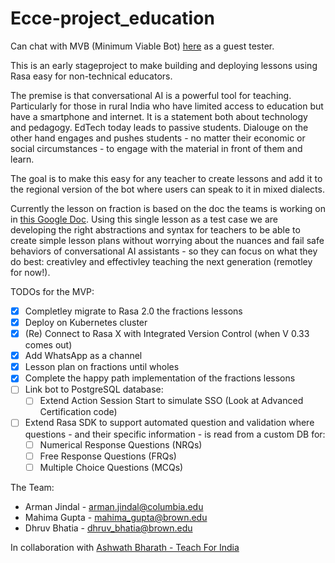 # Ecce-project_education

Can chat with MVB (Minimum Viable Bot) [here](http://35.232.27.88:8000/guest/conversations/production/78a995e30bd74272a9c393738d2af68b) as a guest tester. 


This is an early stageproject to make building and deploying lessons using Rasa easy for non-technical educators. 

The premise is that conversational AI is a powerful tool for teaching. Particularly for those in rural India who have limited access to education but have a smartphone and internet. It is a statement both about technology and pedagogy. EdTech today leads to passive students. Dialouge on the other hand engages and pushes students - no matter their economic or social circumstances - to engage with the material in front of them and learn. 

The goal is to make this easy for any teacher to create lessons and add it to the regional version of the bot where users can speak to it in mixed dialects. 

Currently the lesson on fraction is based on the doc the teams is working on in [this Google Doc](https://docs.google.com/document/d/1LgeUIaqbyBnGFTDRHN3YF5hKgZFWIs5CE3sVX9yHKT0/edit?usp=sharing). Using this single lesson as a test case we are developing the right abstractions and syntax for teachers to be able to create simple lesson plans without worrying about the nuances and fail safe behaviors of conversational AI assistants - so they can focus on what they do best: creativley and effectivley teaching the next generation (remotley for now!). 

TODOs for the MVP:
- [x] Completley migrate to Rasa 2.0 the fractions lessons
- [x] Deploy on Kubernetes cluster 
- [x] (Re) Connect to Rasa X with Integrated Version Control (when V 0.33 comes out) 
- [x] Add WhatsApp as a channel 
- [x] Lesson plan on fractions until wholes 
- [x] Complete the happy path implementation of the fractions lessons
- [ ] Link bot to PostgreSQL database:	
	- [ ] Extend Action Session Start to simulate SSO (Look at Advanced Certification code)
- [ ] Extend Rasa SDK to support automated question and validation where questions - and their specific information - is read from a custom DB for:
	- [ ] Numerical Response Questions (NRQs)
	- [ ] Free Response Questions (FRQs)
	- [ ] Multiple Choice Questions (MCQs)

The Team:
- Arman Jindal - arman.jindal@columbia.edu 
- Mahima Gupta - mahima_gupta@brown.edu
- Dhruv Bhatia - dhruv_bhatia@brown.edu 


In collaboration with [Ashwath Bharath - Teach For India](https://www.teachforindia.org/people/)
